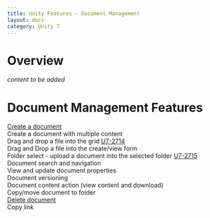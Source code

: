 ```yaml
---
title: Unity Features - Document Management
layout: docs
category: Unity 7
---
```

# Overview

*content to be added*

# Document Management Features

[Create a document](document-management/create-document.md)       
Create a document with multiple content        
Drag and drop a file into the grid [U7-2714](https://jira.intellective.com/browse/U7-2714)  
Drag and Drop a file into the create/view form   
Folder select - upload a document into the selected folder [U7-2715](https://jira.intellective.com/browse/U7-2715)  
Document search and navigation  
View and update document properties  
Document versioning  
Document content action (view content and download)  
Copy/move document to folder  
[Delete document](document-management/delete-document.md)  
Copy link  
